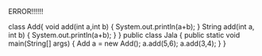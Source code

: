 ERROR!!!!!!

class Add{
	void add(int a,int b)
	{
		System.out.println(a+b);
	}
	String add(int a, int b)
	{
		System.out.println(a+b);
	}
}
public class Jala {
	public static void main(String[] args) {
		Add a = new Add();
		a.add(5,6);
		a.add(3,4);
	}
}
